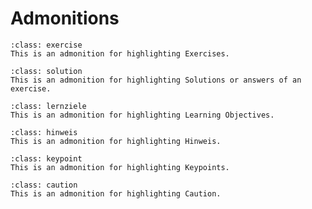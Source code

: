 # Admonitions

```{admonition} Übung
:class: exercise
This is an admonition for highlighting Exercises. 
```

```{admonition} Lösungen
:class: solution
This is an admonition for highlighting Solutions or answers of an exercise.
```

```{admonition} Lernziele
:class: lernziele
This is an admonition for highlighting Learning Objectives. 
```

```{admonition} Hinweis/ Empfehlung zusätzlicher Materialien 
:class: hinweis
This is an admonition for highlighting Hinweis. 
```

```{admonition} Keypoints
:class: keypoint
This is an admonition for highlighting Keypoints.
```

```{admonition} Caution
:class: caution
This is an admonition for highlighting Caution.
```
